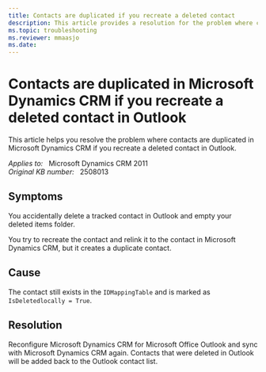 ```yaml
---
title: Contacts are duplicated if you recreate a deleted contact
description: This article provides a resolution for the problem where contacts are duplicated in Microsoft Dynamics CRM if you recreate a deleted contact in Outlook. 
ms.topic: troubleshooting
ms.reviewer: mmaasjo
ms.date: 
---
```

# Contacts are duplicated in Microsoft Dynamics CRM if you recreate a deleted contact in Outlook

This article helps you resolve the problem where contacts are duplicated in Microsoft Dynamics CRM if you recreate a deleted contact in Outlook.

_Applies to:_ &nbsp; Microsoft Dynamics CRM 2011  
_Original KB number:_ &nbsp; 2508013

## Symptoms

You accidentally delete a tracked contact in Outlook and empty your deleted items folder.

You try to recreate the contact and relink it to the contact in Microsoft Dynamics CRM, but it creates a duplicate contact.

## Cause

The contact still exists in the `IDMappingTable` and is marked as `IsDeletedlocally = True`.

## Resolution

Reconfigure Microsoft Dynamics CRM for Microsoft Office Outlook and sync with Microsoft Dynamics CRM again. Contacts that were deleted in Outlook will be added back to the Outlook contact list.
